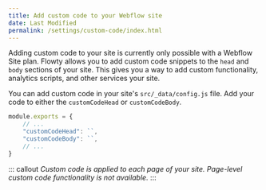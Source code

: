```yaml
---
title: Add custom code to your Webflow site
date: Last Modified
permalink: /settings/custom-code/index.html
---
```


Adding custom code to your site is currently only possible with a Webflow Site plan. Flowty allows you to add custom code snippets to the `head` and `body` sections of your site. This gives you a way to add custom functionality, analytics scripts, and other services your site.

You can add custom code in your site's `src/_data/config.js` file. Add your code to either the `customCodeHead` or `customCodeBody`.

```js
module.exports = {
    // ...
    "customCodeHead": ``, 
    "customCodeBody": ``,
    // ...
}
```

::: callout
*Custom code is applied to each page of your site. Page-level custom code functionality is not available.*
:::

